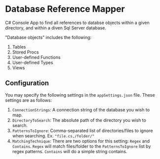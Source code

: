 # Database Reference Mapper

C# Console App to find all references to databse objects within a given directory, and within a diven Sql Server database.

"Database objects" includes the following:

1. Tables
2. Stored Procs
3. User-defined Functions
4. User-defined Types
5. Views

## Configuration

You may specify the following settings in the `appSettings.json` file. These settings are as follows:

1. `ConnectionStrings`: A connection string of the database you wish to map.
2. `DirectoryToSearch`: The absolute path of the directory you wish to search.
3. `PatternsToIgnore`: Comma-separated list of directories/files to ignore when searching. Ex. `"file.cs,/folder/"`
4. `MatchingTechnique`: There are two options for this setting: `Regex` and `Contains`. `Regex` will match files/folder to the `PatternsToIgnore` list by regex patterns. `Contains` will do a simple string contains.
